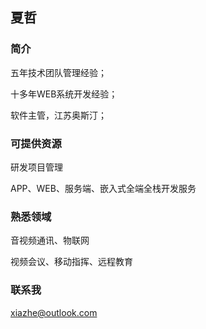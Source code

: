 ## 夏哲

### 简介

五年技术团队管理经验；

十多年WEB系统开发经验；

软件主管，江苏奥斯汀；


### 可提供资源

研发项目管理

APP、WEB、服务端、嵌入式全端全栈开发服务

### 熟悉领域

音视频通讯、物联网

视频会议、移动指挥、远程教育

### 联系我
xiazhe@outlook.com
